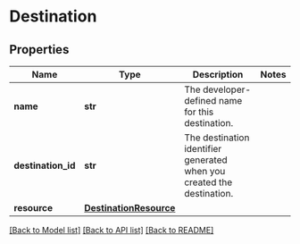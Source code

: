 # Destination

## Properties
Name | Type | Description | Notes
------------ | ------------- | ------------- | -------------
**name** | **str** | The developer-defined name for this destination. | 
**destination_id** | **str** | The destination identifier generated when you created the destination. | 
**resource** | [**DestinationResource**](DestinationResource.md) |  | 

[[Back to Model list]](../README.md#documentation-for-models) [[Back to API list]](../README.md#documentation-for-api-endpoints) [[Back to README]](../README.md)

